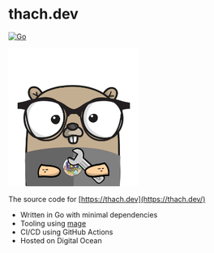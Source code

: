 # thach.dev

[![Go](https://github.com/cthach/personal-site/actions/workflows/go.yml/badge.svg)](https://github.com/cthach/personal-site/actions/workflows/go.yml)

<img src="http/static/mascot.png" alt="Project mascot" width="256"/>

The source code for [https://thach.dev](https://thach.dev/)

- Written in Go with minimal dependencies
- Tooling using [mage](https://magefile.org/)
- CI/CD using GitHub Actions
- Hosted on Digital Ocean
